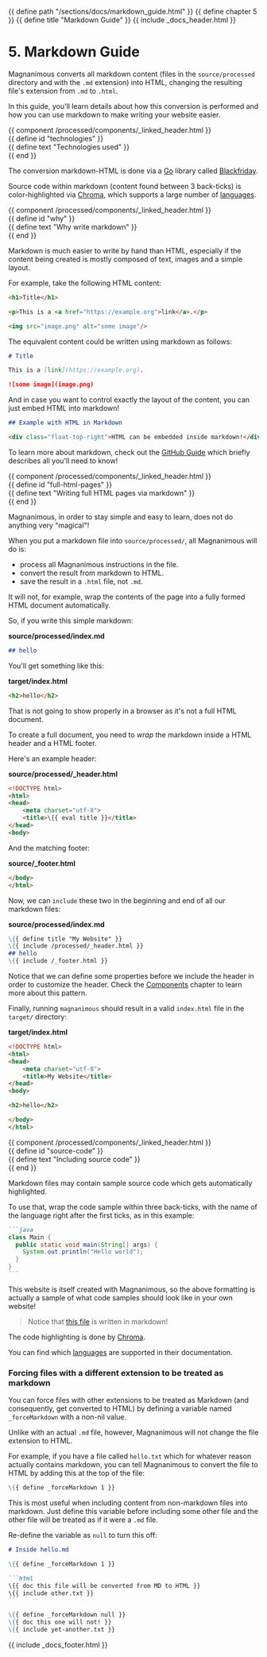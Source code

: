 {{ define path "/sections/docs/markdown_guide.html" }}
{{ define chapter 5 }}
{{ define title "Markdown Guide" }}
{{ include _docs_header.html }}

# 5. Markdown Guide

Magnanimous converts all markdown content (files in the `source/processed` directory and with the `.md` extension)
into HTML, changing the resulting file's extension from `.md` to `.html`.

In this guide, you'll learn details about how this conversion is performed and how you can use markdown
to make writing your website easier.

{{ component /processed/components/_linked_header.html }}\
{{ define id "technologies" }}\
{{ define text "Technologies used" }}\
{{ end }}

The conversion markdown-HTML is done via a [Go](https://golang.org/) library called
[Blackfriday](https://github.com/russross/blackfriday).

Source code within markdown (content found between 3 back-ticks) is color-highlighted via 
[Chroma](https://github.com/alecthomas/chroma), which supports a large number of
[languages](https://github.com/alecthomas/chroma#supported-languages).

{{ component /processed/components/_linked_header.html }}\
{{ define id "why" }}\
{{ define text "Why write markdown" }}\
{{ end }}

Markdown is much easier to write by hand than HTML, especially if the content being created is mostly composed of
text, images and a simple layout.

For example, take the following HTML content:

```html
<h1>Title</h1>

<p>This is a <a href="https://example.org">link</a>.</p>

<img src="image.png" alt="some image"/>
```

The equivalent content could be written using markdown as follows:

```markdown
# Title

This is a [link](https://example.org).

![some image](image.png)
```

And in case you want to control exactly the layout of the content, you can just embed HTML into markdown!

```markdown
## Example with HTML in Markdown

<div class="float-top-right">HTML can be embedded inside markdown!</div>
```

To learn more about markdown, check out the [GitHub Guide](https://guides.github.com/features/mastering-markdown/)
which briefly describes all you'll need to know!

{{ component /processed/components/_linked_header.html }}\
{{ define id "full-html-pages" }}\
{{ define text "Writing full HTML pages via markdown" }}\
{{ end }}

Magnanimous, in order to stay simple and easy to learn, does not do anything very "magical"!

When you put a markdown file into `source/processed/`, all Magnanimous will do is:

* process all Magnanimous instructions in the file.
* convert the result from markdown to HTML.
* save the result in a `.html` file, not `.md`.

It will not, for example, wrap the contents of the page into a fully formed HTML document automatically.

So, if you write this simple markdown:

**source/processed/index.md**

```markdown
## hello
```

You'll get something like this:

**target/index.html**

```html
<h2>hello</h2>
```

That is not going to show properly in a browser as it's not a full HTML document.

To create a full document, you need to _wrap_ the markdown inside a HTML header and a HTML footer.

Here's an example header:

**source/processed/_header.html**

```html
<!DOCTYPE html>
<html>
<head>
    <meta charset="utf-8">
    <title>\{{ eval title }}</title>
</head>
<body>
```

And the matching footer:

**source/_footer.html**

```html
</body>
</html>
```

Now, we can `include` these two in the beginning and end of all our markdown files:

**source/processed/index.md**

```markdown
\{{ define title "My Website" }}
\{{ include /processed/_header.html }}
## hello
\{{ include /_footer.html }}
```

Notice that we can define some properties before we include the header in order to customize the header.
Check the [Components](components.html) chapter to learn more about this pattern.

Finally, running `magnanimous` should result in a valid `index.html` file in the `target/` directory:

**target/index.html**

```html
<!DOCTYPE html>
<html>
<head>
    <meta charset="utf-8">
    <title>My Website</title>
</head>
<body>

<h2>hello</h2>

</body>
</html>
```

{{ component /processed/components/_linked_header.html }}\
{{ define id "source-code" }}\
{{ define text "Including source code" }}\
{{ end }}

Markdown files may contain sample source code which gets automatically highlighted.

To use that, wrap the code sample within three back-ticks, with the name of the language right after the first ticks,
as in this example:

````markdown
```java
class Main {
  public static void main(String[] args) {
    System.out.println("Hello world");
  }
}
```
````

This website is itself created with Magnanimous, so the above formatting is actually a sample of what code samples
should look like in your own website!

> Notice that [this file](https://github.com/renatoathaydes/magnanimous/blob/master/website/source/processed/sections/docs/markdown_guide.md)
  is written in markdown!

The code highlighting is done by [Chroma](https://github.com/alecthomas/chroma).

You can find which [languages](https://github.com/alecthomas/chroma#supported-languages) are supported in their
documentation.

### Forcing files with a different extension to be treated as markdown

You can force files with other extensions to be treated as Markdown (and consequently, get converted to HTML) by defining a variable named
`_forceMarkdown` with a non-nil value.

Unlike with an actual `.md` file, however, Magnanimous will not change the file extension to HTML.

For example, if you have a file called `hello.txt` which for whatever reason actually contains markdown, you can tell Magnanimous
to convert the file to HTML by adding this at the top of the file:

```markdown
\{{ define _forceMarkdown 1 }}
```

This is most useful when including content from non-markdown files into markdown.
Just define this variable before including some other file and the other
file will be treated as if it were a `.md` file.

Re-define the variable as `null` to turn this off:

````markdown
# Inside hello.md

\{{ define _forceMarkdown 1 }}

```html
\{{ doc this file will be converted from MD to HTML }}
\{{ include other.txt }}
```

\{{ define _forceMarkdown null }}
\{{ doc this one will not! }}
\{{ include yet-another.txt }}
````

{{ include _docs_footer.html }}
